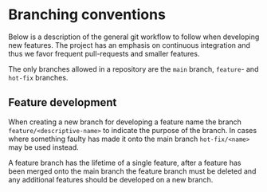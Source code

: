 # Branching conventions

Below is a description of the general git workflow to follow when developing new features. The project has an emphasis on continuous integration and thus we favor frequent pull-requests and smaller features. 

The only branches allowed in a repository are the `main` branch, `feature`- and `hot-fix` branches.

## Feature development 
When creating a new branch for developing a feature name the branch `feature/<descriptive-name>` to indicate the purpose of the branch. In cases where something faulty has made it onto the main branch `hot-fix/<name>` may be used instead. 

A feature branch has the lifetime of a single feature, after a feature has been merged onto the main branch the feature branch must be deleted and any additional features should be developed on a new branch. 
